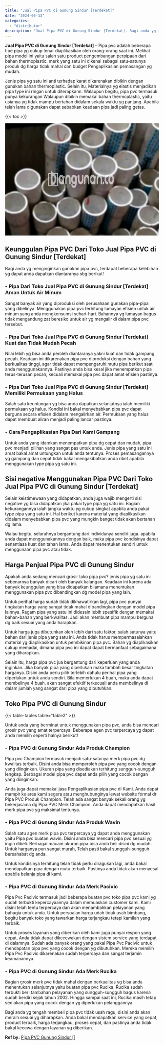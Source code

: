 ```yaml
---
title: "Jual Pipa PVC di Gunung Sindur [Terdekat]"
date: "2024-05-13"
categories: 
  - "distributor"
description: "Jual Pipa PVC di Gunung Sindur [Terdekat]. Bagi anda yg tengah membeli pipa pvc tidak usah ragu, disini anda akan meraih sesuai yg diharapkan. Anda bakal men..."
---
```


**Jual Pipa PVC di Gunung Sindur \[Terdekat\]** – Pipa pvc adalah beberapa tipe pipa yg cukup tenar diaplikasikan oleh orang-orang saat ini. Melihat pipa model ini yaitu salah satu product pengembangan perpipaan dari bahan thermoplastic. merk yang satu ini dikenal sebagai satu-satunya produk dg harga tidak mahal dan budget Pengaplikasian pemasangan yg mudah.

Jenis pipa yg satu ini anti terhadap karat dikarenakan dibikin dengan gunakan bahan thermoplastic. Selain itu, Materialnya yg elastis menjadikan pipa type ini ringan untuk diterapkann. Walaupun begitu, pipa pvc termasuk punya kekurangan Walaupun dibikin memakai bahan thermoplastic, yaitu usianya yg tidak mampu bertahan didalam sekala waktu yg panjang. Apabila telah lama digunakan dapat sebabkan keadaan pipa jadi paling getas.

{{< toc >}}

![Jual Pipa PVC di Gunung Sindur [Terdekat]](/images/jaul-pipa-pvc-36.png)

## Keunggulan Pipa PVC Dari Toko Jual Pipa PVC di Gunung Sindur \[Terdekat\]

Bagi anda yg menginginkan gunakan pipa pvc, terdapat beberapa kelebihan yg dapat anda dapatkan diantaranya sbg berikut!

### \- Pipa Dari Toko Jual Pipa PVC di Gunung Sindur \[Terdekat\] Aman Untuk Air Minum

Sangat banyak air yang diproduksi oleh perusahaan gunakan pipa-pipa yang dibelinya. Menggunakan pipa pvc terhitung lumayan efisien untuk air minum yang anda mengkonsumsi sehari-hari. Bahannya yg lumayan bagus tidak mengandung zat beresiko untuk air yg mengalir di dalam pipa pvc tersebut.

### \- Pipa Dari Toko Jual Pipa PVC di Gunung Sindur \[Terdekat\] Kuat dan Tidak Mudah Pecah

Nilai lebih yg bisa anda peroleh diantaranya yakni kuat dan tidak gampang pecah. Keadaan ini dikarenakan pipa pvc diproduksi dengan bahan yang berkualitas tinggi, agar tidak dapat mempengaruhi mutu pipa berikut saat anda menggunakannya. Pastinya anda bisa kesal jika menempatkan pipa terus-terusan pecah, kecuali memakai pipa pvc dapat amat efisien pastinya.

### \- Pipa Dari Toko Jual Pipa PVC di Gunung Sindur \[Terdekat\] Memiliki Permukaan yang Halus

Salah satu keuntungan yg bisa anda dapatkan selanjutnya ialah memiliki permukaan yg halus. Kondisi ini bakal menyebabkan pipa pvc dapat berguna secara efisien didalam mengalirkan air. Permukaan yang halus dapat membuat aliran menjadi paling lancar pastinya.

### \- Cara Pengaplikasian Pipa Dari Kami Gampang

Untuk anda yang idamkan menempatkan pipa dg cepat dan mudah, pipa pvc menjadi pilihan yang sangat pas untuk anda. Jenis pipa yang satu ini amat bakal amat untungkan untuk anda tentunya. Proses pemasangannya yg gampang dan cepat tidak bakal mengakibatkan anda ribet apabila menggunakan type pipa yg satu ini.

## Sisi negative Menggunakan Pipa PVC Dari Toko Jual Pipa PVC di Gunung Sindur \[Terdekat\]

Selain keistimewaan yang didapatkan, anda juga wajib mengerti sisi negative yg bisa didapatkan jika pakai type pipa yg satu ini. Bagian kekurangannya ialah jangka waktu yg cukup singkat apabila anda pakai type pipa yang satu ini. Hal berikut karena material yang diaplikasikan didalam menyebabkan pipa pvc yang mungkin banget tidak akan bertahan dg lama.

Walau begitu, seluruhnya bergantung dari individunya sendiri juga. apabila anda dapat menggunakannya dengan baik, maka pipa pvc kondisinya dapat senantiasa kuat dan tahan lama. Anda dapat menentukan sendiri untuk menggunaan pipa pvc atau tidak.

## Harga Penjual Pipa PVC di Gunung Sindur

Apakah anda sedang mencari grosir toko pipa pvc? jenis pipa yg satu ini sebenarnya banyak dicari oleh banyak kalangan. Keadaan ini karena ada banyak keunggulan yang bisa didapatkan bilamana menentukan menggunakan pipa pvc dibandingkan dg model pipa yang lain.

Untuk perihal harga sudah tidak dikhawatirkan lagi, pipa pvc punyai tingkatan harga yang sangat tidak mahal dibandingkan dengan model pipa lainnya. Ragam pipa yang satu ini didesain lebih spesifik dengan memakai bahan-bahan yang berkwalitas. Jadi akan membuat pipa mampu berguna dg baik sesuai yang anda harapkan.

Untuk harga juga dibutuhkan oleh lebih dari satu faktor, salah satunya yaitu bahan dari jenis pipa yang satu ini. Anda tidak harus mempermasalahkan material yg diaplikasikan untuk pembikinan pipa pvc. Bahan yg diaplikasikan cukup memadai, dimana pipa pvc ini dapat dapat bermanfaat sebagaimana yang diharapkan.

Selain itu, harga pipa pvc jua bergantung dari keperluan yang anda inginkan. Jika banyak pipa yang diperlukan maka tambah besar tingkatan harganya. Disini anda perlu pilih terlebih dahulu perihal pipa yang diperlukan untuk anda sendiri. Bila memerlukan 4 buah, maka anda dapat membelinya 4 buah. akan sangat efektif terkecuali anda membelinya di dalam jumlah yang sangat dari pipa yang dibutuhkan.

## Toko Pipa PVC di Gunung Sindur

{{< table-tables table="table2" >}}

Untuk anda yang berminat untuk menggunakan pipa pvc, anda bisa mencari grosir pvc yang amat terpercaya. Beberapa agen pvc terpercaya yg dapat anda memilih seperti halnya berikut!

### \- Pipa PVC di Gunung Sindur Ada Produk Champion

Pipa pvc Champion termasuk menjadi satu-satunya merk pipa pvc dg kwalitas terbaik. Disini anda bisa memperoleh pipa pvc yang cocok dengan yang diinginkan. Ukuran pipa yang disediakan terhitung sungguh-sungguh lengkap. Berbagai model pipa pvc dapat anda pilih yang cocok dengan yang diinginkan.

Anda juga dapat memakai jasa Pengaplikasian pipa pvc di Kami. Anda dapat mampir ke area kami segera atau menghubunginya lewat website formal dr Pipa PVC Produk Champion. Telah ada sangat banyak sekali orang yg bekerjasama dg Pipa PVC Merk Champion. Anda dapat mendapatkan hasil merk pipa pvc yg maksimal tentunya.

### \- Pipa PVC di Gunung Sindur Ada Produk Wavin

Salah satu agen merk pipa pvc terpercaya yg dapat anda menggunakan yaitu Pipa pvc buatan wavin. Disini anda bisa mencari pipa pvc sesuai yg ingin dibeli. Berbagai macam ukuran pipa bisa anda beli disini dg mudah. Untuk harganya pun sangat murah, Telah pasti bakal sungguh-sungguh bersahabat dg anda.

Untuk kondisinya terhitung telah tidak perlu diragukan lagi, anda bakal mendapatkan pipa dengan mutu terbaik. Pastinya anda tidak akan menyesal apabila belanja pipa di kami.

### \- Pipa PVC di Gunung Sindur Ada Merk Pacivic

Pipa Pvc Pacivic termasuk jadi beberapa buatan pvc toko pipa pvc kami yg sudah terbukti kepercayaannya dalam memuaskan customer kami. Kami disini telah tentu terpercaya dan akan menambahkan pelayanan yang bahagia untuk anda. Untuk persoalan harga udah tidak usah bimbang, begitu banyak toko yang tawarkan harga terjangkau tetapi kamilah yang terbaik.

Untuk proses layanan yang diberikan oleh kami juga punyai respon yang cepat. Anda tidak dapat dikecewakan dengan sistem service yang terdapat di dalamnya. Sudah ada banyak orang yang pakai Pipa Pvc Pacivic untuk mendapatan pipa pvc yang cocok dengan yg dibutuhkan. Mereka memilih Pipa Pvc Pacivic dikarenakan sudah terpercaya dan sangat terjamin keamanannya.

### \- Pipa PVC di Gunung Sindur Ada Merk Rucika

Bagian grosir merk pvc tidak mahal dengan berkualitas yg bisa anda menentukan selanjutnya yaitu buatan pipa pvc Rucika. Rucika sudah terbukti beri tambahan pelayanan yang sungguh-sungguh bagus karena sudah berdiri sejak tahun 2002. Hingga sampai saat ini, Rucika masih tetap sediakan pipa yang cocok dengan yg diperlukan pelanggannya.

Bagi anda yg tengah membeli pipa pvc tidak usah ragu, disini anda akan meraih sesuai yg diharapkan. Anda bakal mendapatkan service yang cepat, product terbaik, harga terjangkau, proses cepat, dan pastinya anda tidak bakal kecewa dengan layanan yg diberikan.

**Ref by:** [Pipa PVC Gunung Sindur []](https://id.wikipedia.org/wiki/Pipa)
